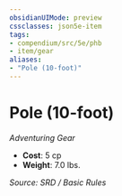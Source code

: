 ```yaml
---
obsidianUIMode: preview
cssclasses: json5e-item
tags:
- compendium/src/5e/phb
- item/gear
aliases: 
- "Pole (10-foot)"
---
```

# Pole (10-foot)
*Adventuring Gear*  

- **Cost**: 5 cp
- **Weight**: 7.0 lbs.

*Source: SRD / Basic Rules*